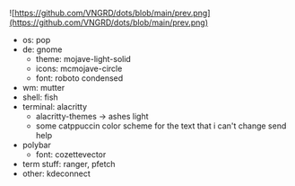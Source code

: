![https://github.com/VNGRD/dots/blob/main/prev.png](https://github.com/VNGRD/dots/blob/main/prev.png)

- os: pop
- de: gnome
  - theme: mojave-light-solid
  - icons: mcmojave-circle
  - font: roboto condensed
- wm: mutter
- shell: fish
- terminal: alacritty
  - alacritty-themes -> ashes light
  - some catppuccin color scheme for the text that i can't change send help
- polybar
  - font: cozettevector
- term stuff: ranger, pfetch
- other: kdeconnect
